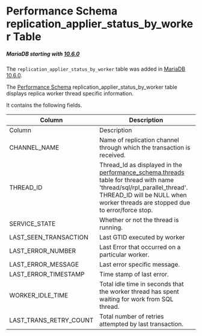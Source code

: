 
# Performance Schema replication_applier_status_by_worker Table


##### MariaDB starting with [10.6.0](../../../../../../../../release-notes/mariadb-community-server/release-notes-mariadb-10-6-series/mariadb-1060-release-notes.md)
The `replication_applier_status_by_worker` table was added in [MariaDB 10.6.0](../../../../../../../../release-notes/mariadb-community-server/release-notes-mariadb-10-6-series/mariadb-1060-release-notes.md).


The [Performance Schema](performance-schema-table_handles-table.md) replication_applier_status_by_worker table displays replica worker thread specific information.


It contains the following fields.



| Column | Description |
| --- | --- |
| Column | Description |
| CHANNEL_NAME | Name of replication channel through which the transaction is received. |
| THREAD_ID | Thread_Id as displayed in the [performance_schema.threads](performance-schema-threads-table.md) table for thread with name 'thread/sql/rpl_parallel_thread'. THREAD_ID will be NULL when worker threads are stopped due to error/force stop. |
| SERVICE_STATE | Whether or not the thread is running. |
| LAST_SEEN_TRANSACTION | Last GTID executed by worker |
| LAST_ERROR_NUMBER | Last Error that occurred on a particular worker. |
| LAST_ERROR_MESSAGE | Last error specific message. |
| LAST_ERROR_TIMESTAMP | Time stamp of last error. |
| WORKER_IDLE_TIME | Total idle time in seconds that the worker thread has spent waiting for work from SQL thread. |
| LAST_TRANS_RETRY_COUNT | Total number of retries attempted by last transaction. |


